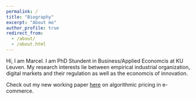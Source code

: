 ```yaml
---
permalink: /
title: "Biography"
excerpt: "About me"
author_profile: true
redirect_from: 
  - /about/
  - /about.html
---
```


Hi, I am Marcel. I am PhD Stundent in Business/Applied Economcis at KU Leuven. My research interests lie between empirical industrial organization, digital markets and their regulation as well as the economcis of innovation.

Check out my new working paper [here](http://marcelwtng.github.io/files/Wieting_Sapi_Algorithms_in_the_marketplace.pdf) on algorithmic pricing in e-commerce.

